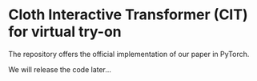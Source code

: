 # Cloth Interactive Transformer (CIT) for virtual try-on

The repository offers the official implementation of our paper in PyTorch.

We will release the code later...

